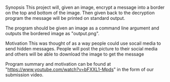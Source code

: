Synopsis
This project will, given an image, encrypt a message into a border on the top and bottom of the image. Then given back to the decryption program the message will be printed on standard output.

The program should be given an image as a command line argument and outputs the bordered image as "output.png".

Motivation
This was thought of as a way people could use socail media to send hidden messages. People will post the picture to their social media and others will be able to download the image to get the message

Program summary and motivation can be found at "https://www.youtube.com/watch?v=bFXXL1-Mpds" in the form of our submission video.
